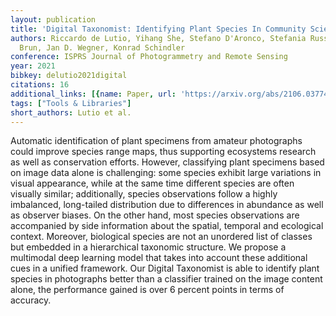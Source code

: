 ```yaml
---
layout: publication
title: 'Digital Taxonomist: Identifying Plant Species In Community Scientists'' Photographs'
authors: Riccardo de Lutio, Yihang She, Stefano D'Aronco, Stefania Russo, Philipp
  Brun, Jan D. Wegner, Konrad Schindler
conference: ISPRS Journal of Photogrammetry and Remote Sensing
year: 2021
bibkey: delutio2021digital
citations: 16
additional_links: [{name: Paper, url: 'https://arxiv.org/abs/2106.03774'}]
tags: ["Tools & Libraries"]
short_authors: Lutio et al.
---
```

Automatic identification of plant specimens from amateur photographs could
improve species range maps, thus supporting ecosystems research as well as
conservation efforts. However, classifying plant specimens based on image data
alone is challenging: some species exhibit large variations in visual
appearance, while at the same time different species are often visually
similar; additionally, species observations follow a highly imbalanced,
long-tailed distribution due to differences in abundance as well as observer
biases. On the other hand, most species observations are accompanied by side
information about the spatial, temporal and ecological context. Moreover,
biological species are not an unordered list of classes but embedded in a
hierarchical taxonomic structure. We propose a multimodal deep learning model
that takes into account these additional cues in a unified framework. Our
Digital Taxonomist is able to identify plant species in photographs better than
a classifier trained on the image content alone, the performance gained is over
6 percent points in terms of accuracy.